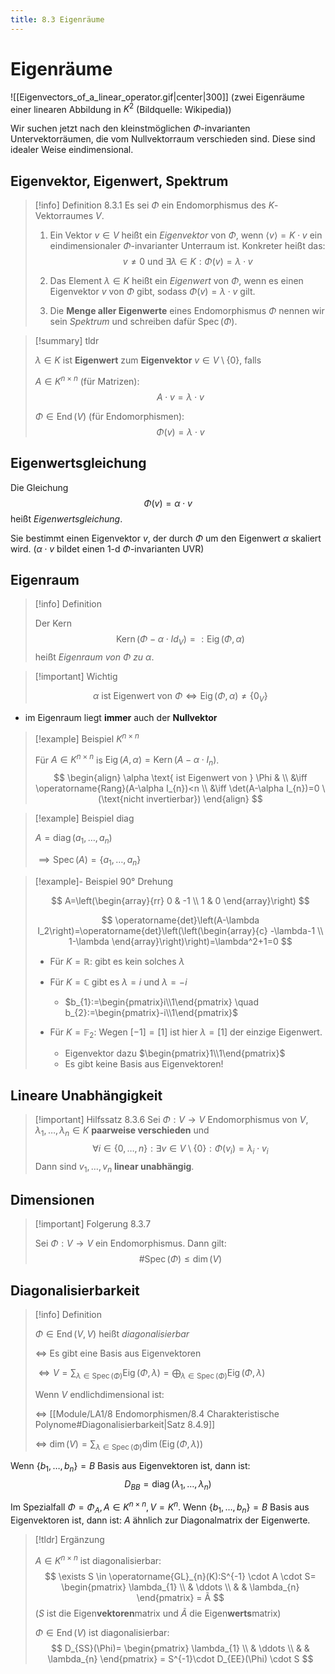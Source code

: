 ```yaml
---
title: 8.3 Eigenräume
---
```


# Eigenräume

![[Eigenvectors_of_a_linear_operator.gif|center|300]]
(zwei Eigenräume einer linearen Abbildung in $K^2$ (Bildquelle: Wikipedia))

Wir suchen jetzt nach den kleinstmöglichen $\Phi$-invarianten Untervektorräumen, die vom Nullvektorraum verschieden sind. Diese sind idealer Weise eindimensional.

## Eigenvektor, Eigenwert, Spektrum

> [!info] Definition 8.3.1
> Es sei $\Phi$ ein Endomorphismus des $K$-Vektorraumes $V$.
> 
> 1. Ein Vektor $v \in V$ heißt ein *Eigenvektor* von $\Phi$, 
>    wenn $\langle v\rangle=K \cdot v$ ein eindimensionaler $\Phi$-invarianter Unterraum ist.
>    Konkreter heißt das:
> $$
> v \neq 0 \text { und } \exists \lambda \in K: \Phi(v)=\lambda \cdot v
> $$
>  
> 2. Das Element $\lambda \in K$ heißt ein *Eigenwert* von $\Phi$, wenn es einen Eigenvektor $v$ von $\Phi$ gibt, sodass $\Phi(v)=\lambda \cdot v$ gilt.
>  
> 3. Die **Menge aller Eigenwerte** eines Endomorphismus $\Phi$ nennen wir sein *Spektrum* und schreiben dafür $\operatorname{Spec}(\Phi)$.

> [!summary] tldr
> 
> $\lambda \in K$ ist **Eigenwert** zum **Eigenvektor** $v\in V\setminus \{ 0 \}$, falls
> 
> $A \in K^{n \times n}$ (für Matrizen):
> $$
> A\cdot v=\lambda\cdot v
> $$
> 
> $\Phi \in \operatorname{End}(V)$ (für Endomorphismen):
> $$
> \Phi(v)=\lambda \cdot v
> $$

## Eigenwertsgleichung

Die Gleichung $$\Phi(v)=\alpha\cdot v$$ heißt *Eigenwertsgleichung*.

Sie bestimmt einen Eigenvektor $v$, der durch $\Phi$ um den Eigenwert $\alpha$ skaliert wird. 
($\alpha\cdot v$ bildet einen 1-d $\Phi$-invarianten UVR)

## Eigenraum

> [!info] Definition 
> 
> Der Kern
> $$\operatorname{Kern}(\Phi-\alpha \cdot Id_{V})=: \operatorname{Eig}(\Phi,\alpha)$$
> heißt *Eigenraum von* $\Phi$ *zu* $\alpha$.

> [!important] Wichtig
> 
> $$
> \alpha \text{ ist Eigenwert von } \Phi \iff \operatorname{Eig}(\Phi, \alpha)\neq \{ 0_{V} \} 
> $$

- im Eigenraum liegt **immer** auch der **Nullvektor**

> [!example] Beispiel $K^{n \times n}$
> 
> Für $A \in K^{n \times n}$ is $\operatorname{Eig}(A, \alpha)=\operatorname{Kern}(A - \alpha\cdot I_{n})$.
> $$
> \begin{align}
> \alpha \text{ ist Eigenwert von } \Phi & \\
> &\iff \operatorname{Rang}(A-\alpha I_{n})<n  \\
> &\iff \det(A-\alpha I_{n})=0 \ (\text{nicht invertierbar})
> \end{align}
> $$

> [!example] Beispiel $\operatorname{diag}$
> 
> $A=\operatorname{diag}(a_{1},\dots,a_{n})$
> 
> $\implies \operatorname{Spec}(A)=\{ a_{1},\dots,a_{n} \}$

> [!example]- Beispiel 90° Drehung
> 
> $$
> A=\left(\begin{array}{rr}
> 0 & -1 \\
> 1 & 0
> \end{array}\right)
> $$
> 
> $$
> \operatorname{det}\left(A-\lambda I_2\right)=\operatorname{det}\left(\left(\begin{array}{c}
> -\lambda-1 \\
> 1-\lambda
> \end{array}\right)\right)=\lambda^2+1=0
> $$
> 
> - Für $K=\mathbb{R}$: gibt es kein solches $\lambda$
>   
> - Für $K=\mathbb{C}$ gibt es $\lambda=i$ und $\lambda=-i$ 
>     - $b_{1}:=\begin{pmatrix}i\\1\end{pmatrix} \quad b_{2}:=\begin{pmatrix}-i\\1\end{pmatrix}$
>  
> - Für $K=\mathbb{F}_{2}$: Wegen $[-1]=[1]$ ist hier $\lambda=[1]$ der einzige Eigenwert.
>     - Eigenvektor dazu $\begin{pmatrix}1\\1\end{pmatrix}$
>     - Es gibt keine Basis aus Eigenvektoren!

## Lineare Unabhängigkeit

> [!important] Hilfssatz 8.3.6
> Sei $\Phi: V \to V$ Endomorphismus von $V$, $\lambda_{1},\dots,\lambda_{n}\in K$ **paarweise verschieden** und
> $$
> \forall i \in \{ 0, \dots, n \} : \exists v \in V \setminus \{ 0 \}: \Phi(v_{i}) = \lambda_{i}\cdot v_{i}
> $$
> Dann sind $v_{1},\dots,v_{n}$ **linear unabhängig**.

## Dimensionen

> [!important] Folgerung 8.3.7
> 
> Sei $\Phi: V \to V$ ein Endomorphismus. Dann gilt:
> $$
> \# \operatorname{Spec}(\Phi)\leq \operatorname{dim}(V)  
> $$

## Diagonalisierbarkeit

> [!info] Definition 
> 
> $\Phi \in \operatorname{End}(V,V)$ heißt *diagonalisierbar*
> 
> $\iff$ Es gibt eine Basis aus Eigenvektoren
>
> $\iff V=\displaystyle\sum_{\lambda \in\operatorname{Spec}(\Phi)} \operatorname{Eig}(\Phi, \lambda) = \displaystyle\bigoplus_{\lambda \in\operatorname{Spec}(\Phi)} \operatorname{Eig}(\Phi, \lambda)$ 
> 
> Wenn $V$ endlichdimensional ist:
> 
> $\iff$ [[Module/LA1/8 Endomorphismen/8.4 Charakteristische Polynome#Diagonalisierbarkeit|Satz 8.4.9]]
> 
> $\iff$ $\operatorname{dim}(V)=\displaystyle\sum_{\lambda \in \operatorname{Spec}(\Phi)} \operatorname{dim}(\operatorname{Eig}(\Phi, \lambda))$

Wenn $\{ b_{1},\dots,b_{n} \}=B$ Basis aus Eigenvektoren ist, dann ist:
$$
D_{B B}=\operatorname{diag}(\lambda_{1},\dots,\lambda_{n})
$$

Im Spezialfall $\Phi=\Phi_{A}, A\in K^{n \times n}, V=K^n$.
Wenn $\{ b_{1},\dots,b_{n} \}=B$ Basis aus Eigenvektoren ist, dann ist:
$A$ ähnlich zur Diagonalmatrix der Eigenwerte.

>[!tldr] Ergänzung 
> 
> $A\in K^{n \times n}$ ist diagonalisierbar:
> $$
> \exists S \in \operatorname{GL}_{n}(K):S^{-1} \cdot A \cdot S=
> \begin{pmatrix}
> \lambda_{1}  \\
> & \ddots \\
> & & \lambda_{n}
> \end{pmatrix}
> = Ã
> $$
> ($S$ ist die Eigen**vektoren**matrix und $Ã$ die Eigen**werts**matrix)
> 
> $\Phi \in \operatorname{End}(V)$ ist diagonalisierbar:
> $$
> D_{SS}(\Phi)=
> \begin{pmatrix}
> \lambda_{1}  \\
> & \ddots \\
> & & \lambda_{n}
> \end{pmatrix}
> = S^{-1}\cdot D_{EE}(\Phi) \cdot S
> $$
